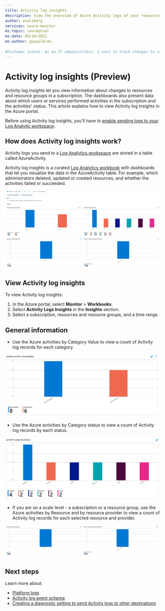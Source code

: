 ```yaml
---
title: Activity log insights 
description: View the overview of Azure Activity logs of your resources
author: osalzberg
services: azure-monitor
ms.topic: conceptual
ms.date: 03/14/2021
ms.author: guywild-ms

#Customer intent: As an IT administrator, I want to track changes to resource groups or specific resources in a subscription and to see which administrators or services make these changes. 
---
```


# Activity log insights (Preview)

Activity log insights let you view information about changes to resources and resource groups in a subscription. The dashboards also present data about which users or services performed activities in the subscription and the activities' status. This article explains how to view Activity log insights in the Azure portal.

Before using Activity log insights, you'll have to [enable sending logs to your Log Analytic workspace](./diagnostic-settings.md).

## How does Activity log insights work?

Activity logs you send to a [Log Analytics workspace](/articles/azure-monitor/logs/log-analytics-workspace-overview.md) are stored in a table called AzureActivity. 

Activity log insights is a curated [Log Analytics workbook](/articles/azure-monitor/visualize/workbooks-overview.md) with dashboards that let you visualize the data in the AzureActivity table. For example, which administrators deleted, updated or created resources, and whether the activities failed or succeeded.

![A screenshot showing Azure Activity logs insights dashboards](media/activity-log/activity-logs-insights-main.png)

## View Activity log insights

To view Activity log insights:

1. In the Azure portal, select **Monitor** > **Workbooks**.
1. Select **Activity Logs Insights** in the **Insights** section. 
1. Select a subscription, resources and resource groups, and a time range.

## General information

* Use the Azure activities by Category Value to view a count of Activity log records for each category.
 
![Azure Activity Logs by Category Value](media/activity-log/activity-logs-insights-categoryvalue.png)

* Use the Azure activities by Category status to view a count of Activity log records by each status.

![Azure Activity Logs by Status](media/activity-log/activity-logs-insights-status.png)

* If you are on a scale level - a subscription or a resource group, use the Azure activities by Resource and by resource provider to view a count of Activity log records for each selected resource and provider.

![Azure Activity Logs by Resource](media/activity-log/activity-logs-insights-resource.png)

## Next steps
Learn more about:
* [Platform logs](./platform-logs-overview.md)
* [Activity log event schema](activity-log-schema.md)
* [Creating a diagnostic setting to send Activity logs to other destinations](./diagnostic-settings.md)